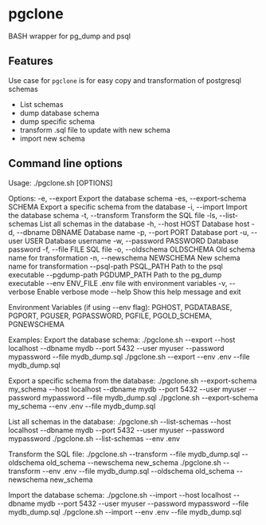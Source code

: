 # pgclone
BASH wrapper for pg_dump and psql

## Features

Use case for `pgclone` is for easy copy and transformation of postgresql schemas

- List schemas
- dump database schema
- dump specific schema
- transform .sql file to update with new schema
- import new schema

## Command line options

Usage: ./pgclone.sh [OPTIONS]

Options:
  -e, --export                Export the database schema
  -es, --export-schema SCHEMA Export a specific schema from the database
  -i, --import                Import the database schema
  -t, --transform             Transform the SQL file
  -ls, --list-schemas         List all schemas in the database
  -h, --host HOST             Database host
  -d, --dbname DBNAME         Database name
  -p, --port PORT             Database port
  -u, --user USER             Database username
  -w, --password PASSWORD     Database password
  -f, --file FILE             SQL file
  -o, --oldschema OLDSCHEMA   Old schema name for transformation
  -n, --newschema NEWSCHEMA   New schema name for transformation
      --psql-path PSQL_PATH   Path to the psql executable
      --pgdump-path PGDUMP_PATH Path to the pg_dump executable
      --env ENV_FILE          .env file with environment variables
  -v, --verbose               Enable verbose mode
  --help                      Show this help message and exit

Environment Variables (if using --env flag):
  PGHOST, PGDATABASE, PGPORT, PGUSER, PGPASSWORD, PGFILE, PGOLD_SCHEMA, PGNEWSCHEMA

Examples:
  Export the database schema:
    ./pgclone.sh --export --host localhost --dbname mydb --port 5432 --user myuser --password mypassword --file mydb_dump.sql
    ./pgclone.sh --export --env .env --file mydb_dump.sql

  Export a specific schema from the database:
    ./pgclone.sh --export-schema my_schema --host localhost --dbname mydb --port 5432 --user myuser --password mypassword --file mydb_dump.sql
    ./pgclone.sh --export-schema my_schema --env .env --file mydb_dump.sql

  List all schemas in the database:
    ./pgclone.sh --list-schemas --host localhost --dbname mydb --port 5432 --user myuser --password mypassword
    ./pgclone.sh --list-schemas --env .env

  Transform the SQL file:
    ./pgclone.sh --transform --file mydb_dump.sql --oldschema old_schema --newschema new_schema
    ./pgclone.sh --transform --env .env --file mydb_dump.sql --oldschema old_schema --newschema new_schema

  Import the database schema:
    ./pgclone.sh --import --host localhost --dbname mydb --port 5432 --user myuser --password mypassword --file mydb_dump.sql
    ./pgclone.sh --import --env .env --file mydb_dump.sql
